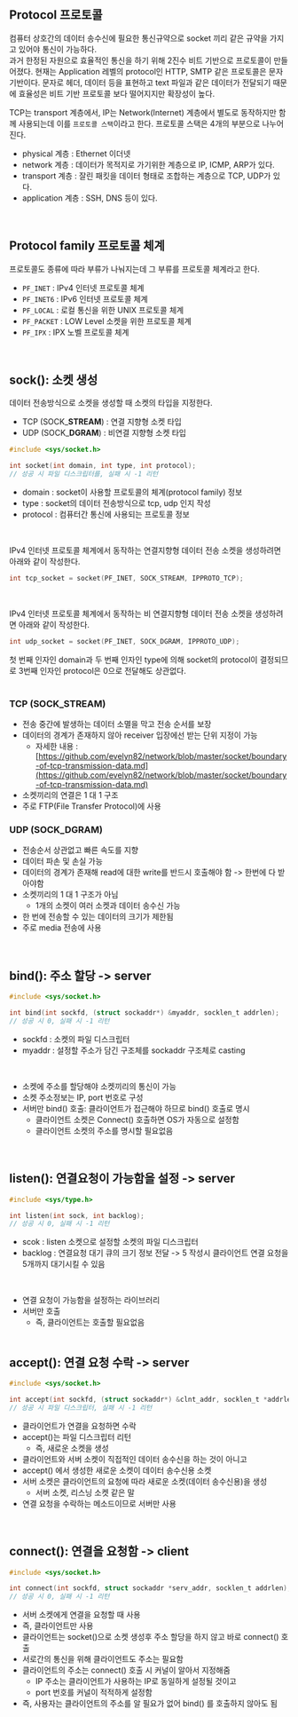 ## Protocol 프로토콜

컴퓨터 상호간의 데이터 송수신에 필요한 통신규약으로 socket 끼리 같은 규약을 가지고 있어야 통신이 가능하다.<br>
과거 한정된 자원으로 효율적인 통신을 하기 위해 2진수 비트 기반으로 프로토콜이 만들어졌다. 현재는 Application 레벨의 protocol인 HTTP, SMTP 같은 프로토콜은 문자 기반이다. 문자로 헤더, 데이터 등을 표현하고 text 파일과 같은 데이터가 전달되기 때문에 효율성은 비트 기반 프로토콜 보다 떨어지지만 확장성이 높다.<br>

TCP는 transport 계층에서, IP는 Network(Internet) 계층에서 별도로 동작하지만 함께 사용되는데 이를 ```프로토콜 스택```이라고 한다. 프로토콜 스택은 4개의 부분으로 나누어진다.<br>

- physical 계층 : Ethernet 이더넷
- network 계층 : 데이터가 목적지로 가기위한 계층으로 IP, ICMP, ARP가 있다.
- transport 계층 : 잘린 패킷을 데이터 형태로 조합하는 계층으로 TCP, UDP가 있다.
- application 계층 : SSH, DNS 등이 있다.
<br>

## Protocol family 프로토콜 체계

프로토콜도 종류에 따라 부류가 나눠지는데 그 부류를 프로토콜 체계라고 한다.<br>

- ```PF_INET``` : IPv4 인터넷 프로토콜 체계
- ```PF_INET6``` : IPv6 인터넷 프로토콜 체계
- ```PF_LOCAL``` : 로컬 통신을 위한 UNIX 프로토콜 체계
- ```PF_PACKET``` : LOW Level 소켓을 위한 프로토콜 체계
- ```PF_IPX``` : IPX 노벨 프로토콜 체계
<br>

## sock(): 소켓 생성

데이터 전송방식으로 소켓을 생성할 때 소켓의 타입을 지정한다.<br>

- TCP (SOCK_**STREAM**) : 연결 지향형 소켓 타입
- UDP (SOCK_**DGRAM**) : 비연결 지향형 소켓 타입

```c
#include <sys/socket.h>

int socket(int domain, int type, int protocol);
// 성공 시 파일 디스크립터를, 실패 시 -1 리턴
```
- domain : socket이 사용할 프로토콜의 체계(protocol family) 정보
- type : socket의 데이터 전송방식으로 tcp, udp 인지 작성
- protocol : 컴퓨터간 통신에 사용되는 프로토콜 정보
<br>

IPv4 인터넷 프로토콜 체계에서 동작하는 연결지향형 데이터 전송 소켓을 생성하려면 아래와 같이 작성한다.<br>

```c
int tcp_socket = socket(PF_INET, SOCK_STREAM, IPPROTO_TCP);
```

<br>

IPv4 인터넷 프로토콜 체계에서 동작하는 비 연결지향형 데이터 전송 소켓을 생성하려면 아래와 같이 작성한다.<br>

```c
int udp_socket = socket(PF_INET, SOCK_DGRAM, IPPROTO_UDP);
```

첫 번째 인자인 domain과 두 번째 인자인 type에 의해 socket의 protocol이 결정되므로 3번째 인자인 protocol은 0으로 전달해도 상관없다.<br><br>

### TCP (SOCK_STREAM)

- 전송 중간에 발생하는 데이터 소멸을 막고 전송 순서를 보장
- 데이터의 경계가 존재하지 않아 receiver 입장에선 받는 단위 지정이 가능
  - 자세한 내용 : [https://github.com/evelyn82/network/blob/master/socket/boundary-of-tcp-transmission-data.md](https://github.com/evelyn82/network/blob/master/socket/boundary-of-tcp-transmission-data.md)
- 소켓끼리의 연결은 1 대 1 구조
- 주로 FTP(File Transfer Protocol)에 사용

### UDP (SOCK_DGRAM)

- 전송순서 상관없고 빠른 속도를 지향
- 데이터 파손 및 손실 가능
- 데이터의 경계가 존재해 read에 대한 write를 반드시 호출해야 함 -> 한번에 다 받아야함
- 소켓끼리의 1 대 1 구조가 아님
  - 1개의 소켓이 여러 소켓과 데이터 송수신 가능
- 한 번에 전송할 수 있는 데이터의 크기가 제한됨
- 주로 media 전송에 사용
<br>

## bind(): 주소 할당 -> server

```c
#include <sys/socket.h>

int bind(int sockfd, (struct sockaddr*) &myaddr, socklen_t addrlen);
// 성공 시 0, 실패 시 -1 리턴
```
- sockfd : 소켓의 파일 디스크립터
- myaddr : 설정할 주소가 담긴 구조체를 sockaddr 구조체로 casting 
<br>
 
- 소켓에 주소를 할당해야 소켓끼리의 통신이 가능
- 소켓 주소정보는 IP, port 번호로 구성
- 서버만 bind() 호출: 클라이언트가 접근해야 하므로 bind() 호출로 명시
  - 클라이언트 소켓은 Connect() 호출하면 OS가 자동으로 설정함
  - 클라이언트 소켓의 주소를 명시할 필요없음
<br>

## listen(): 연결요청이 가능함을 설정 -> server

```c
#include <sys/type.h>

int listen(int sock, int backlog);
// 성공 시 0, 실패 시 -1 리턴
```
- scok : listen 소켓으로 설정할 소켓의 파일 디스크립터
- backlog : 연결요청 대기 큐의 크기 정보 전달 -> 5 작성시 클라이언트 연결 요청을 5개까지 대기시킬 수 있음
<br>

- 연결 요청이 가능함을 설정하는 라이브러리
- 서버만 호출
  - 즉, 클라이언트는 호출할 필요없음
  <br>

## accept(): 연결 요청 수락 -> server

```c
#include <sys/socket.h>

int accept(int sockfd, (struct sockaddr*) &clnt_addr, socklen_t *addrlen);
// 성공 시 파일 디스크립터, 실패 시 -1 리턴
```

- 클라이언트가 연결을 요청하면 수락
- accept()는 파일 디스크립터 리턴
  - 즉, 새로운 소켓을 생성
- 클라이언트와 서버 소켓이 직접적인 데이터 송수신을 하는 것이 아니고
- accept() 에서 생성한 새로운 소켓이 데이터 송수신용 소켓
- 서버 소켓은 클라이언트의 요청에 따라 새로운 소켓(데이터 송수신용)을 생성
  - 서버 소켓, 리스닝 소켓 같은 말
- 연결 요청을 수락하는 메소드이므로 서버만 사용
<br>

## connect(): 연결을 요청함 -> client

```c
#include <sys/socket.h>

int connect(int sockfd, struct sockaddr *serv_addr, socklen_t addrlen);
// 성공 시 0, 실패 시 -1 리턴
```

- 서버 소켓에게 연결을 요청할 때 사용
- 즉, 클라이언트만 사용
- 클라이언트는 socket()으로 소켓 생성후 주소 할당을 하지 않고 바로 connect() 호출
- 서로간의 통신을 위해 클라이언트도 주소는 필요함
- 클라이언트의 주소는 connect() 호출 시 커널이 알아서 지정해줌
  - IP 주소는 클라이언트가 사용하는 IP로 동일하게 설정될 것이고
  - port 번호를 커널이 적적하게 설정함
- 즉, 사용자는 클라이언트의 주소를 알 필요가 없어 bind() 를 호출하지 않아도 됨